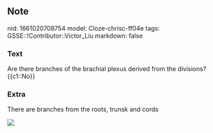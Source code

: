 ## Note
nid: 1661020708754
model: Cloze-chrisc-ff04e
tags: GSSE::!Contributor::Victor_Liu
markdown: false

### Text
<div>
  Are there branches of the brachial plexus derived from the
  divisions? {{c1::No}}
</div>

### Extra
There are branches from the roots, trunsk and cords
<div><img src=
"paste-b7c6fde11634c8fabf37126d3f39230ac4bd35ff.jpg"></div>
